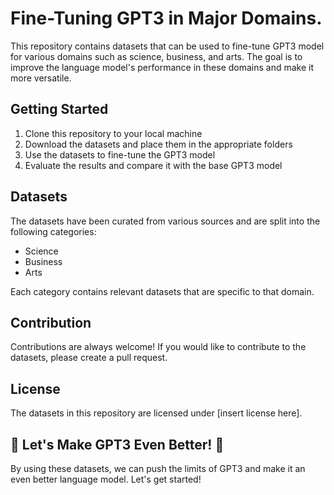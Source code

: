 # Fine-Tuning GPT3 in Major Domains.

This repository contains datasets that can be used to fine-tune GPT3 model for various domains such as science, business, and arts. The goal is to improve the language model's performance in these domains and make it more versatile.

## Getting Started

1. Clone this repository to your local machine
2. Download the datasets and place them in the appropriate folders
3. Use the datasets to fine-tune the GPT3 model
4. Evaluate the results and compare it with the base GPT3 model

## Datasets

The datasets have been curated from various sources and are split into the following categories:

- Science
- Business
- Arts

Each category contains relevant datasets that are specific to that domain.

## Contribution

Contributions are always welcome! If you would like to contribute to the datasets, please create a pull request.

## License

The datasets in this repository are licensed under [insert license here].

## 🚀 Let's Make GPT3 Even Better! 🚀

By using these datasets, we can push the limits of GPT3 and make it an even better language model. Let's get started!
